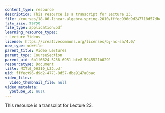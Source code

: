 ```yaml
---
content_type: resource
description: This resource is a transcript for Lecture 23.
file: /courses/18-06-linear-algebra-spring-2010/fffec996d9d247718d57dbe9147a0bac_MIT18_06S10_L23.pdf
file_size: 99758
file_type: application/pdf
learning_resource_types:
- Lecture Videos
license: https://creativecommons.org/licenses/by-nc-sa/4.0/
ocw_type: OCWFile
parent_title: Video Lectures
parent_type: CourseSection
parent_uid: 6b1f6624-5736-6951-bfe8-5945521b0299
resourcetype: Document
title: MIT18_06S10_L23.pdf
uid: fffec996-d9d2-4771-8d57-dbe9147a0bac
video_files:
  video_thumbnail_file: null
video_metadata:
  youtube_id: null
---
```

This resource is a transcript for Lecture 23.